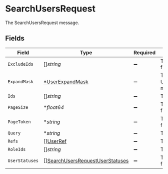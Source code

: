 # SearchUsersRequest

The SearchUsersRequest message.


## Fields

| Field                                                                                     | Type                                                                                      | Required                                                                                  | Description                                                                               |
| ----------------------------------------------------------------------------------------- | ----------------------------------------------------------------------------------------- | ----------------------------------------------------------------------------------------- | ----------------------------------------------------------------------------------------- |
| `ExcludeIds`                                                                              | []*string*                                                                                | :heavy_minus_sign:                                                                        | The excludeIds field.                                                                     |
| `ExpandMask`                                                                              | [*UserExpandMask](../../models/shared/userexpandmask.md)                                  | :heavy_minus_sign:                                                                        | The UserExpandMask message.                                                               |
| `Ids`                                                                                     | []*string*                                                                                | :heavy_minus_sign:                                                                        | The ids field.                                                                            |
| `PageSize`                                                                                | **float64*                                                                                | :heavy_minus_sign:                                                                        | The pageSize field.                                                                       |
| `PageToken`                                                                               | **string*                                                                                 | :heavy_minus_sign:                                                                        | The pageToken field.                                                                      |
| `Query`                                                                                   | **string*                                                                                 | :heavy_minus_sign:                                                                        | The query field.                                                                          |
| `Refs`                                                                                    | [][UserRef](../../models/shared/userref.md)                                               | :heavy_minus_sign:                                                                        | The refs field.                                                                           |
| `RoleIds`                                                                                 | []*string*                                                                                | :heavy_minus_sign:                                                                        | The roleIds field.                                                                        |
| `UserStatuses`                                                                            | [][SearchUsersRequestUserStatuses](../../models/shared/searchusersrequestuserstatuses.md) | :heavy_minus_sign:                                                                        | The userStatuses field.                                                                   |